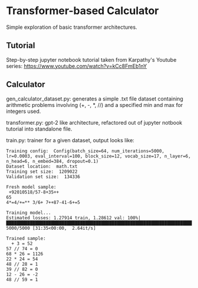 # Transformer-based Calculator

Simple exploration of basic transformer architectures. 

## Tutorial

Step-by-step jupyter notebook tutorial taken from Karpathy's Youtube series: https://www.youtube.com/watch?v=kCc8FmEb1nY

## Calculator

gen_calculator_dataset.py: generates a simple .txt file dataset containing arithmetic problems involving (+, -, *, //) and a specified min and max for integers used.

transformer.py: gpt-2 like architecture, refactored out of jupyter notbook tutorial into standalone file.

train.py: trainer for a given dataset, output looks like:

```console
Training config:  Config(batch_size=64, num_iterations=5000, lr=0.0003, eval_interval=100, block_size=12, vocab_size=17, n_layer=6, n_head=6, n_embed=384, dropout=0.1)
Dataset location:  math.txt
Training set size:  1209022
Validation set size:  134336

Fresh model sample:
 +92010518/57-8+35++
65
4*=4/+=** 3/6+ 7++87-41-6+=5

Training model...
Estimated losses: 1.27914 train, 1.28612 val: 100%|███████████████████████████████████████████████████████████████████████████████████████████████████████████████████████████████████████████████████████████████████████| 5000/5000 [31:35<00:00,  2.64it/s]

Trained sample:
  + 3 = 52
57 // 74 = 0
68 * 26 = 1126
22 * 24 = 54
48 // 28 = 1
39 // 82 = 0
12 - 26 = -2
48 // 59 = 1
```
